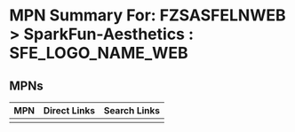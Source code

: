



# MPN Summary For: FZSASFELNWEB > SparkFun-Aesthetics : SFE_LOGO_NAME_WEB

## MPNs
  

|MPN|Direct Links|Search Links|
| :--- | :--- | :--- |
||||
